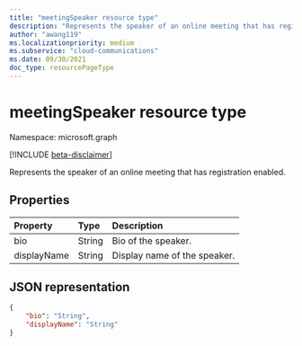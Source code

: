 ```yaml
---
title: "meetingSpeaker resource type"
description: "Represents the speaker of an online meeting that has registration enabled."
author: "awang119"
ms.localizationpriority: medium
ms.subservice: "cloud-communications"
ms.date: 09/30/2021
doc_type: resourcePageType
---
```


# meetingSpeaker resource type

Namespace: microsoft.graph

[!INCLUDE [beta-disclaimer](../../includes/beta-disclaimer.md)]

Represents the speaker of an online meeting that has registration enabled.

## Properties

| Property | Type | Description |
| :------- | :--- | :---------- |
| bio | String | Bio of the speaker. |
| displayName | String | Display name of the speaker. |

## JSON representation

<!-- {
  "blockType": "resource",
  "@odata.type": "microsoft.graph.meetingSpeaker"
}-->

```json
{
    "bio": "String",
    "displayName": "String"
}
```
